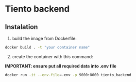# Tiento backend

## Instalation

1. build the image from Dockerfile:

```bash
docker build . -t "your container name"
```

2. create the container with this command:

**IMPORTANT: ensure put all required data into .env file**

```bash
docker run -it --env-file=.env -p 9000:8000 tiento_backend
```
